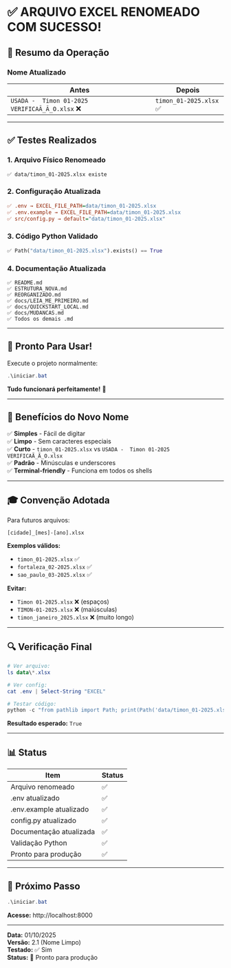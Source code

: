 # ✅ ARQUIVO EXCEL RENOMEADO COM SUCESSO!

## 🎉 Resumo da Operação

### Nome Atualizado

| Antes | Depois |
|-------|--------|
| `USADA -  Timon 01-2025 VERIFICAÃ_Ã_O.xlsx` ❌ | `timon_01-2025.xlsx` ✅ |

---

## ✅ Testes Realizados

### 1. Arquivo Físico Renomeado
```
✅ data/timon_01-2025.xlsx existe
```

### 2. Configuração Atualizada
```ini
✅ .env → EXCEL_FILE_PATH=data/timon_01-2025.xlsx
✅ .env.example → EXCEL_FILE_PATH=data/timon_01-2025.xlsx
✅ src/config.py → default="data/timon_01-2025.xlsx"
```

### 3. Código Python Validado
```python
✅ Path("data/timon_01-2025.xlsx").exists() == True
```

### 4. Documentação Atualizada
```
✅ README.md
✅ ESTRUTURA_NOVA.md
✅ REORGANIZADO.md
✅ docs/LEIA_ME_PRIMEIRO.md
✅ docs/QUICKSTART_LOCAL.md
✅ docs/MUDANCAS.md
✅ Todos os demais .md
```

---

## 🚀 Pronto Para Usar!

Execute o projeto normalmente:

```powershell
.\iniciar.bat
```

**Tudo funcionará perfeitamente!** 🎯

---

## 📝 Benefícios do Novo Nome

✅ **Simples** - Fácil de digitar  
✅ **Limpo** - Sem caracteres especiais  
✅ **Curto** - `timon_01-2025.xlsx` vs `USADA -  Timon 01-2025 VERIFICAÃ_Ã_O.xlsx`  
✅ **Padrão** - Minúsculas e underscores  
✅ **Terminal-friendly** - Funciona em todos os shells  

---

## 🎓 Convenção Adotada

Para futuros arquivos:

```
[cidade]_[mes]-[ano].xlsx
```

**Exemplos válidos:**
- `timon_01-2025.xlsx` ✅
- `fortaleza_02-2025.xlsx` ✅
- `sao_paulo_03-2025.xlsx` ✅

**Evitar:**
- `Timon 01-2025.xlsx` ❌ (espaços)
- `TIMON-01-2025.xlsx` ❌ (maiúsculas)
- `timon_janeiro_2025.xlsx` ❌ (muito longo)

---

## 🔍 Verificação Final

```powershell
# Ver arquivo:
ls data\*.xlsx

# Ver config:
cat .env | Select-String "EXCEL"

# Testar código:
python -c "from pathlib import Path; print(Path('data/timon_01-2025.xlsx').exists())"
```

**Resultado esperado:** `True`

---

## 📊 Status

| Item | Status |
|------|--------|
| Arquivo renomeado | ✅ |
| .env atualizado | ✅ |
| .env.example atualizado | ✅ |
| config.py atualizado | ✅ |
| Documentação atualizada | ✅ |
| Validação Python | ✅ |
| Pronto para produção | ✅ |

---

## 🎯 Próximo Passo

```powershell
.\iniciar.bat
```

**Acesse:** http://localhost:8000

---

**Data:** 01/10/2025  
**Versão:** 2.1 (Nome Limpo)  
**Testado:** ✅ Sim  
**Status:** 🚀 Pronto para produção
